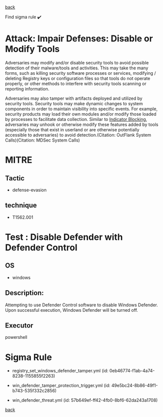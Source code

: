 
[back](../index.md)

Find sigma rule :heavy_check_mark: 

# Attack: Impair Defenses: Disable or Modify Tools 

Adversaries may modify and/or disable security tools to avoid possible detection of their malware/tools and activities. This may take the many forms, such as killing security software processes or services, modifying / deleting Registry keys or configuration files so that tools do not operate properly, or other methods to interfere with security tools scanning or reporting information.

Adversaries may also tamper with artifacts deployed and utilized by security tools. Security tools may make dynamic changes to system components in order to maintain visibility into specific events. For example, security products may load their own modules and/or modify those loaded by processes to facilitate data collection. Similar to [Indicator Blocking](https://attack.mitre.org/techniques/T1562/006), adversaries may unhook or otherwise modify these features added by tools (especially those that exist in userland or are otherwise potentially accessible to adversaries) to avoid detection.(Citation: OutFlank System Calls)(Citation: MDSec System Calls)

# MITRE
## Tactic
  - defense-evasion


## technique
  - T1562.001


# Test : Disable Defender with Defender Control
## OS
  - windows


## Description:
Attempting to use Defender Control software to disable Windows Defender. Upon successful execution, Windows Defender will be turned off. 


## Executor
powershell

# Sigma Rule
 - registry_set_windows_defender_tamper.yml (id: 0eb46774-f1ab-4a74-8238-1155855f2263)

 - win_defender_tamper_protection_trigger.yml (id: 49e5bc24-8b86-49f1-b743-535f332c2856)

 - win_defender_threat.yml (id: 57b649ef-ff42-4fb0-8bf6-62da243a1708)



[back](../index.md)
